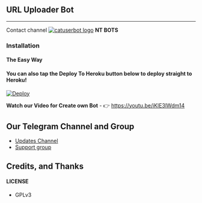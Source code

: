 ## URL Uploader Bot
---
Contact channel
[![catuserbot logo](https://te.legra.ph/file/cd04b2abaf2d42982a79d.jpg)](https://t.me/NT_BOT_CHANNEL)
**NT BOTS**


### Installation

#### The Easy Way

#### You can also tap the Deploy To Heroku button below to deploy straight to Heroku!

[![Deploy](https://www.herokucdn.com/deploy/button.svg)](https://heroku.com/deploy?template=https://github.com/NT-BOT-TE/NT-UPLOAD-BOT/tree/master)

**Watch our Video for Create own Bot** - 👉 https://youtu.be/iKlE3lWdm14

## Our Telegram Channel and Group

* [Updates Channel](https://t.me/NT_BOT_CHANNEL)
* [Support group](https://t.me/Ntbotgroup)

## Credits, and Thanks

#### LICENSE
- GPLv3
